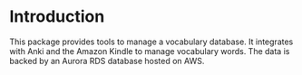# Introduction

This package provides tools to manage a vocabulary database. It integrates with Anki and the Amazon Kindle to manage
vocabulary words. The data is backed by an Aurora RDS database hosted on AWS.
